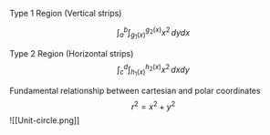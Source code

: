 
Type 1 Region (Vertical strips)

$$
	\int_{a}^{b} \int_{g_1(x)}^{g_2(x)} x^2 \,dydx
$$

Type 2 Region (Horizontal strips)
$$
\int_{c}^{d} \int_{h_1(x)}^{h_2(x)} x^2 \,dxdy
$$

Fundamental relationship between cartesian and polar coordinates
$$
r^2 = x^2 + y^2
$$
![[Unit-circle.png]]
